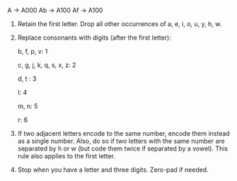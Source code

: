 A -> A000
Ab -> A100
Af -> A100


1) Retain the first letter. Drop all other occurrences of a, e, i, o, u, y, h, w.

2) Replace consonants with digits (after the first letter):

    b, f, p, v: 1

    c, g, j, k, q, s, x, z: 2

    d, t : 3

    l: 4

    m, n: 5

    r: 6

3) If two adjacent letters encode to the same number, encode them instead as a single number.
   Also, do so if two letters with the same number are separated by h or w (but code them twice if
   separated by a vowel). This rule also applies to the first letter.

4) Stop when you have a letter and three digits. Zero-pad if needed.